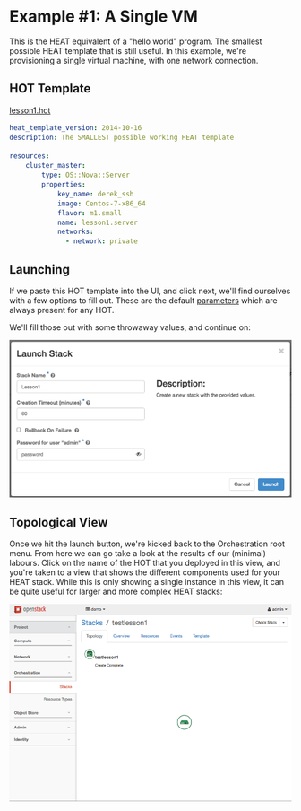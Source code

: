 # Example #1: A Single VM
This is the HEAT equivalent of a "hello world" program. The smallest possible
HEAT template that is still useful. In this example, we're provisioning a
single virtual machine, with one network connection.

## HOT Template
[lesson1.hot](media/lesson1.hot)
```yaml
heat_template_version: 2014-10-16
description: The SMALLEST possible working HEAT template

resources:
    cluster_master:
        type: OS::Nova::Server
        properties:
            key_name: derek_ssh
            image: Centos-7-x86_64
            flavor: m1.small
            name: lesson1.server
            networks:
              - network: private

```

## Launching
If we paste this HOT template into the UI, and click next, we'll find ourselves
with a few options to fill out. These are the default
[parameters](glossary.md#Parameters) which are always present for any HOT.

We'll fill those out with some throwaway values, and continue on:

![Launching the HOT](../img/lesson1_create_interface.png)

## Topological View
Once we hit the launch button, we're kicked back to the Orchestration root
menu. From here we can go take a look at the results of our (minimal) labours.
Click on the name of the HOT that you deployed in this view, and you're taken
to a view that shows the different components used for your HEAT stack. While
this is only showing a single instance in this view, it can be quite useful
for larger and more complex HEAT stacks:

![Launching the HOT](../img/lesson1_heat_result.png)
